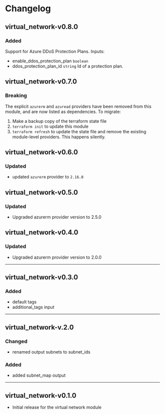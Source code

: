 # Changelog

## virtual_network-v0.8.0
### Added

Support for Azure DDoS Protection Plans.  Inputs:
- enable_ddos_protection_plan `boolean`
- ddos_protection_plan_id `string` Id of a protection plan.

## virtual_network-v0.7.0
### Breaking

The explicit `azurerm` and `azuread` providers have been removed from this module, and are now listed as dependencies. To migrate:
1. Make a backup copy of the terraform state file
1. `terraform init` to update this module
1. `terraform refresh` to update the state file and remove the existing module-level providers. This happens silently.

## virtual_network-v0.6.0

### Updated
- updated `azurerm` provider to `2.16.0`

## virtual_network-v0.5.0

### Updated
- Upgraded azurerm provider version to 2.5.0

## virtual_network-v0.4.0

### Updated

- Upgraded azurerm provider version to 2.0.0

___

## virtual_network-v0.3.0

### Added

- default tags
- additional_tags input

___

## virtual_network-v.2.0

### Changed

- renamed output subnets to subnet_ids

### Added

- added subnet_map output

___

## virtual_network-v0.1.0

- Initial release for the virtual network module
